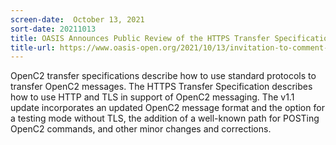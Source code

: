 ```yaml
---
screen-date:  October 13, 2021
sort-date: 20211013
title: OASIS Announces Public Review of the HTTPS Transfer Specification, v1.1
title-url: https://www.oasis-open.org/2021/10/13/invitation-to-comment-on-transfer-of-openc2-messages-via-https-v1-1/
---
```


OpenC2 transfer specifications describe how to use standard
protocols to transfer OpenC2 messages. The HTTPS Transfer
Specification describes how to use HTTP and TLS in support of
OpenC2 messaging. The v1.1 update incorporates an updated OpenC2
message format and the option for a testing mode without TLS, the
addition of a well-known path for POSTing OpenC2 commands, and
other minor changes and corrections.